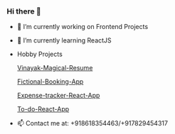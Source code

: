 ### Hi there 👋


- 🔭 I’m currently working on Frontend Projects
- 🌱 I’m currently learning ReactJS
- Hobby Projects

    [Vinayak-Magical-Resume](https://vinayak-s-magical-resume.netlify.app/)

    [Fictional-Booking-App](https://vinscoding.github.io/fictional-booking-app/)
    
     [Expense-tracker-React-App](https://vinscoding-budget-summary-app.netlify.app/)
     
     [To-do-React-App](https://vinscoding-to-do-app.netlify.app/)

- 📫 Contact me at: +918618354463/+917829454317

